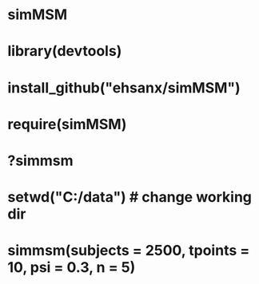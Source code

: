# simMSM

# library(devtools)
# install_github("ehsanx/simMSM")
# require(simMSM)
# ?simmsm
# setwd("C:/data") # change working dir
# simmsm(subjects = 2500, tpoints = 10, psi = 0.3, n = 5)
